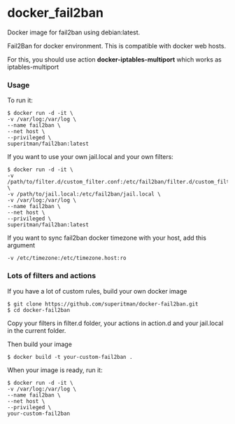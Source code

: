 # docker_fail2ban
Docker image for fail2ban using debian:latest.


Fail2Ban for docker environment. This is compatible with docker web hosts.

For this, you should use action **docker-iptables-multiport** which works as iptables-multiport

### Usage
To run it:
```
$ docker run -d -it \
-v /var/log:/var/log \
--name fail2ban \
--net host \
--privileged \
superitman/fail2ban:latest
```
    
If you want to use your own jail.local and your own filters:
```
$ docker run -d -it \
-v /path/to/filter.d/custom_filter.conf:/etc/fail2ban/filter.d/custom_filter.conf \
-v /path/to/jail.local:/etc/fail2ban/jail.local \
-v /var/log:/var/log \
--name fail2ban \
--net host \
--privileged \
superitman/fail2ban:latest
```

If you want to sync fail2ban docker timezone with your host, add this argument
```
-v /etc/timezone:/etc/timezone.host:ro
```

### Lots of filters and actions

If you have a lot of custom rules, build your own docker image
```
$ git clone https://github.com/superitman/docker-fail2ban.git
$ cd docker-fail2ban
```
Copy your filters in filter.d folder, your actions in action.d and your jail.local in the current folder.

Then build your image
```
$ docker build -t your-custom-fail2ban .
```

When your image is ready, run it:
```
$ docker run -d -it \
-v /var/log:/var/log \
--name fail2ban \
--net host \
--privileged \
your-custom-fail2ban
```
